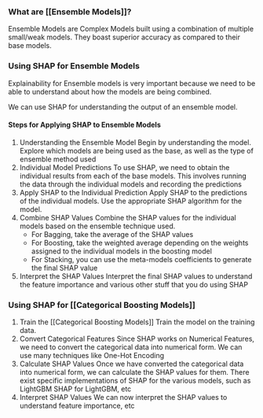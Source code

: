### What are [[Ensemble Models]]?
Ensemble Models are Complex Models built using a combination of multiple small/weak models. They boast superior accuracy as compared to their base models.

### Using SHAP for Ensemble Models

Explainability for Ensemble models is very important because we need to be able to understand about how the models are being combined.

We can use SHAP for understanding the output of an ensemble model.

#### Steps for Applying SHAP to Ensemble Models
1. Understanding the Ensemble Model
   Begin by understanding the model. Explore which models are being used as the base, as well as the type of ensemble method used
2. Individual Model Predictions
   To use SHAP, we need to obtain the individual results from each of the base models. This involves running the data through the individual models and recording the predictions
3. Apply SHAP to the Individual Prediction
   Apply SHAP to the predictions of the individual models. Use the appropriate SHAP algorithm for the model.
4. Combine SHAP Values
   Combine the SHAP values for the individual models based on the ensemble technique used. 
   - For Bagging, take the average of the SHAP values
   - For Boosting, take the weighted average depending on the weights assigned to the individual models in the boosting model
   - For Stacking, you can use the meta-models coefficients to generate the final SHAP value
5. Interpret the SHAP Values
   Interpret the final SHAP values to understand the feature importance and various other stuff that you do using SHAP
   
### Using SHAP for [[Categorical Boosting Models]]
1. Train the [[Categorical Boosting Models]]
   Train the model on the training data.
2. Convert Categorical Features
   Since SHAP works on Numerical Features, we need to convert the categorical data into numerical form. We can use many techniques like One-Hot Encoding
3. Calculate SHAP Values
   Once we have converted the categorical data into numerical form, we can calculate the SHAP values for them. There exist specific implementations of SHAP for the various models, such as LightGBM SHAP for LightGBM, etc
4. Interpret SHAP Values
   We can now interpret the SHAP values to understand feature importance, etc